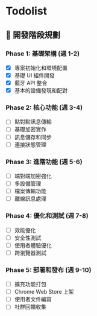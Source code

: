 # Todolist

## 🚦 開發階段規劃

### Phase 1: 基礎架構 (週 1-2)
- [x] 專案初始化和環境配置
- [x] 基礎 UI 組件開發
- [x] 藍牙 API 整合
- [x] 基本的設備發現和配對

### Phase 2: 核心功能 (週 3-4)
- [ ] 點對點訊息傳輸
- [ ] 基礎加密實作
- [ ] 訊息儲存和同步
- [ ] 連接狀態管理

### Phase 3: 進階功能 (週 5-6)
- [ ] 端對端加密強化
- [ ] 多設備管理
- [ ] 檔案傳輸功能
- [ ] 離線訊息處理

### Phase 4: 優化和測試 (週 7-8)
- [ ] 效能優化
- [ ] 安全性測試
- [ ] 使用者體驗優化
- [ ] 跨瀏覽器測試

### Phase 5: 部署和發布 (週 9-10)
- [ ] 擴充功能打包
- [ ] Chrome Web Store 上架
- [ ] 使用者文件編寫
- [ ] 社群回饋收集

